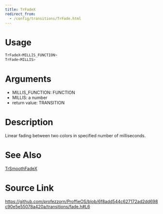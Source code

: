 ```yaml
---
title: TrFadeX
redirect_from:
  - /config/transitions/TrFade.html
---
```


# Usage
```cpp
TrFadeX<MILLIS_FUNCTION>
TrFade<MILLIS>
```

# Arguments
 * MILLIS_FUNCTION: FUNCTION
 * MILLIS: a number
 * return value: TRANSITION

# Description
Linear fading between two colors in specified number of milliseconds.

# See Also
[TrSmoothFadeX](/config/transitions/TrSmoothFadeX.html)

# Source Link
https://github.com/profezzorn/ProffieOS/blob/6f8add544c627172ad2dd698c90e5e55078a420a/transitions/fade.h#L6

